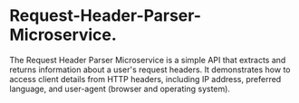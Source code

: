 # Request-Header-Parser-Microservice.
The Request Header Parser Microservice is a simple API that extracts and returns information about a user's request headers. It demonstrates how to access client details from HTTP headers, including IP address, preferred language, and user-agent (browser and operating system).
